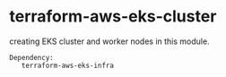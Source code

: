 # terraform-aws-eks-cluster
creating EKS cluster  and worker nodes in this module.

```
Dependency: 
   terraform-aws-eks-infra
   
```
